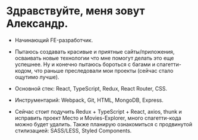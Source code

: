 # Здравствуйте, меня зовут Александр.

- Начинающий FE-разработчик.

- Пытаюсь создавать красивые и приятные сайты/приложения, осваивать новые технологии что мне помогут делать это еще успешнее. Ну и конечно пытаюсь бороться с багами и спагетти-кодом, что раньше преследовали мои проекты (сейчас стало ощутимо лучше).

- Основной стек: React, TypeScript, Redux, React Router, CSS.

- Инструментарий: Webpack, Git, HTML, MongoDB, Express.

- Сейчас стоит подучить Redux + TypeScript + React, axios, thunk и исправить проект Место и Movies-Explorer, много спагетти-кода можно будет удалить. Также планирую ознакомиться с продвинутой стилизацией:  SASS/LESS, Styled Components.

